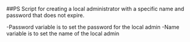 ##PS Script for creating a local administrator with a specific name and password that does not expire.

-Password variable is to set the password for the local admin 
-Name variable is to set the name of the local admin 
